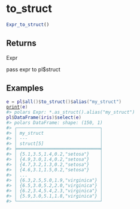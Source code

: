 # to_struct

```r
Expr_to_struct()
```

## Returns

Expr

pass expr to pl$struct

## Examples

<pre class='r-example'><code><span class='r-in'><span><span class='va'>e</span> <span class='op'>=</span> <span class='va'>pl</span><span class='op'>$</span><span class='fu'>all</span><span class='op'>(</span><span class='op'>)</span><span class='op'>$</span><span class='fu'>to_struct</span><span class='op'>(</span><span class='op'>)</span><span class='op'>$</span><span class='fu'>alias</span><span class='op'>(</span><span class='st'>"my_struct"</span><span class='op'>)</span></span></span>
<span class='r-in'><span><span class='fu'><a href='https://rdrr.io/r/base/print.html'>print</a></span><span class='op'>(</span><span class='va'>e</span><span class='op'>)</span></span></span>
<span class='r-out co'><span class='r-pr'>#&gt;</span> polars Expr: *.as_struct().alias("my_struct")</span>
<span class='r-in'><span><span class='va'>pl</span><span class='op'>$</span><span class='fu'>DataFrame</span><span class='op'>(</span><span class='va'>iris</span><span class='op'>)</span><span class='op'>$</span><span class='fu'>select</span><span class='op'>(</span><span class='va'>e</span><span class='op'>)</span></span></span>
<span class='r-out co'><span class='r-pr'>#&gt;</span> polars DataFrame: shape: (150, 1)</span>
<span class='r-out co'><span class='r-pr'>#&gt;</span> ┌───────────────────────────────┐</span>
<span class='r-out co'><span class='r-pr'>#&gt;</span> │ my_struct                     │</span>
<span class='r-out co'><span class='r-pr'>#&gt;</span> │ ---                           │</span>
<span class='r-out co'><span class='r-pr'>#&gt;</span> │ struct[5]                     │</span>
<span class='r-out co'><span class='r-pr'>#&gt;</span> ╞═══════════════════════════════╡</span>
<span class='r-out co'><span class='r-pr'>#&gt;</span> │ {5.1,3.5,1.4,0.2,"setosa"}    │</span>
<span class='r-out co'><span class='r-pr'>#&gt;</span> │ {4.9,3.0,1.4,0.2,"setosa"}    │</span>
<span class='r-out co'><span class='r-pr'>#&gt;</span> │ {4.7,3.2,1.3,0.2,"setosa"}    │</span>
<span class='r-out co'><span class='r-pr'>#&gt;</span> │ {4.6,3.1,1.5,0.2,"setosa"}    │</span>
<span class='r-out co'><span class='r-pr'>#&gt;</span> │ ...                           │</span>
<span class='r-out co'><span class='r-pr'>#&gt;</span> │ {6.3,2.5,5.0,1.9,"virginica"} │</span>
<span class='r-out co'><span class='r-pr'>#&gt;</span> │ {6.5,3.0,5.2,2.0,"virginica"} │</span>
<span class='r-out co'><span class='r-pr'>#&gt;</span> │ {6.2,3.4,5.4,2.3,"virginica"} │</span>
<span class='r-out co'><span class='r-pr'>#&gt;</span> │ {5.9,3.0,5.1,1.8,"virginica"} │</span>
<span class='r-out co'><span class='r-pr'>#&gt;</span> └───────────────────────────────┘</span>
 </code></pre>